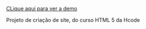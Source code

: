 <a href="https://emanuellyogg.github.io/projeto-HTML-site/">CLique aqui para ver a demo</a>

<p>Projeto de criação de site, do curso HTML 5 da Hcode</p>
